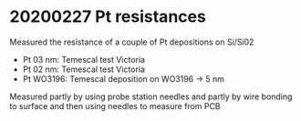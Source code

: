# 20200227 Pt resistances

Measured the resistance of a couple of Pt depositions on Si/Si02

- Pt 03 nm: Temescal test Victoria
- Pt 02 nm: Temescal test Victoria
- Pt WO3196: Temescal deposition on WO3196 -> 5 nm

Measured partly by using probe station needles and partly by wire bonding to surface and then using needles to measure from PCB



